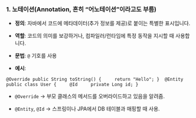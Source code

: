 
### 1. **노테이션(Annotation, 흔히 “어노테이션”이라고도 부름)**

- **정의**: 자바에서 코드에 메타데이터(추가 정보를 제공)로 붙이는 특별한 표시입니다.
    
- **역할**: 코드의 의미를 보강하거나, 컴파일러/런타임에 특정 동작을 지시할 때 사용합니다.
    
- **문법**: `@` 기호를 사용
    
- **예시**:
    

`@Override public String toString() {     return "Hello"; }  @Entity public class User {     @Id     private Long id; }`

- `@Override` → 부모 클래스의 메서드를 오버라이드하고 있음을 알려줌.
    
- `@Entity`, `@Id` → 스프링이나 JPA에서 DB 테이블과 매핑할 때 사용.